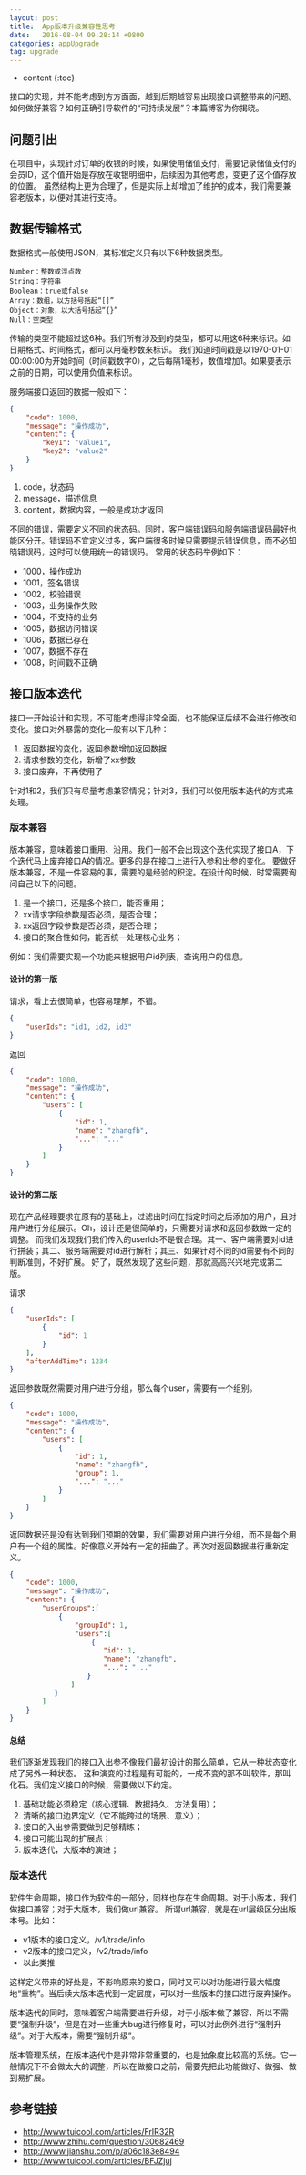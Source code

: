 ```yaml
---
layout: post
title:  App版本升级兼容性思考
date:   2016-08-04 09:28:14 +0800
categories: appUpgrade
tag: upgrade
---
```


* content
{:toc}

接口的实现，并不能考虑到方方面面，越到后期越容易出现接口调整带来的问题。如何做好兼容？如何正确引导软件的“可持续发展”？本篇博客为你揭晓。

## 问题引出

在项目中，实现针对订单的收银的时候，如果使用储值支付，需要记录储值支付的会员ID，这个值开始是存放在收银明细中，后续因为其他考虑，变更了这个值存放的位置。
虽然结构上更为合理了，但是实际上却增加了维护的成本，我们需要兼容老版本，以便对其进行支持。

## 数据传输格式

数据格式一般使用JSON，其标准定义只有以下6种数据类型。

```
Number：整数或浮点数
String：字符串
Boolean：true或false
Array：数组，以方括号括起“[]”
Object：对象，以大括号括起“{}”
Null：空类型
```

传输的类型不能超过这6种。我们所有涉及到的类型，都可以用这6种来标识。如日期格式、时间格式，都可以用毫秒数来标识。
我们知道时间戳是以1970-01-01 00:00:00为开始时间（时间戳数字0），之后每隔1毫秒，数值增加1。如果要表示之前的日期，可以使用负值来标识。

服务端接口返回的数据一般如下：

```json
{
    "code": 1000,
    "message": "操作成功",
    "content": {
        "key1": "value1",
        "key2": "value2"
    }
}
```

1. code，状态码
1. message，描述信息
1. content，数据内容，一般是成功才返回

不同的错误，需要定义不同的状态码。同时，客户端错误码和服务端错误码最好也能区分开。错误码不宜定义过多，客户端很多时候只需要提示错误信息，而不必知晓错误码，这时可以使用统一的错误码。
常用的状态码举例如下：

+ 1000，操作成功
+ 1001，签名错误
+ 1002，校验错误
+ 1003，业务操作失败
+ 1004，不支持的业务
+ 1005，数据访问错误
+ 1006，数据已存在
+ 1007，数据不存在
+ 1008，时间戳不正确

## 接口版本迭代

接口一开始设计和实现，不可能考虑得非常全面，也不能保证后续不会进行修改和变化。接口对外暴露的变化一般有以下几种：

1. 返回数据的变化，返回参数增加返回数据
1. 请求参数的变化，新增了xx参数
1. 接口废弃，不再使用了

针对1和2，我们只有尽量考虑兼容情况；针对3，我们可以使用版本迭代的方式来处理。

### 版本兼容

版本兼容，意味着接口重用、沿用。我们一般不会出现这个迭代实现了接口A，下个迭代马上废弃接口A的情况。更多的是在接口上进行入参和出参的变化。
要做好版本兼容，不是一件容易的事，需要的是经验的积淀。在设计的时候，时常需要询问自己以下的问题。

1. 是一个接口，还是多个接口，能否重用；
1. xx请求字段参数是否必须，是否合理；
1. xx返回字段参数是否必须，是否合理；
1. 接口的聚合性如何，能否统一处理核心业务；

例如：我们需要实现一个功能来根据用户id列表，查询用户的信息。

#### 设计的第一版

请求，看上去很简单，也容易理解，不错。

```json
{
    "userIds": "id1, id2, id3"
}
```

返回

```json
{
    "code": 1000,
    "message": "操作成功",
    "content": {
        "users": [
            {
                "id": 1,
                "name": "zhangfb",
                "...": "..."
            }
        ]
    }
}
```

#### 设计的第二版

现在产品经理要求在原有的基础上，过滤出时间在指定时间之后添加的用户，且对用户进行分组展示。Oh，设计还是很简单的，只需要对请求和返回参数做一定的调整。
而我们发现我们我们传入的userIds不是很合理。其一、客户端需要对id进行拼装；其二、服务端需要对id进行解析；其三、如果针对不同的id需要有不同的判断准则，不好扩展。
好了，既然发现了这些问题，那就高高兴兴地完成第二版。

请求

```json
{
    "userIds": [
        {
            "id": 1
        }
    ],
    "afterAddTime": 1234
}
```

返回参数既然需要对用户进行分组，那么每个user，需要有一个组别。

```json
{
    "code": 1000,
    "message": "操作成功",
    "content": {
        "users": [
            {
                "id": 1,
                "name": "zhangfb",
                "group": 1,
                "...": "..."
            }
        ]
    }
}
```

返回数据还是没有达到我们预期的效果，我们需要对用户进行分组，而不是每个用户有一个组的属性。好像意义开始有一定的扭曲了。再次对返回数据进行重新定义。

```json
{
    "code": 1000,
    "message": "操作成功",
    "content": {
        "userGroups":[
            {
                "groupId": 1,
                "users":[
                    {
                       "id": 1,
                       "name": "zhangfb",
                       "...": "..."
                   }
               ]
           }
        ]
    }
}
```

#### 总结

我们逐渐发现我们的接口入出参不像我们最初设计的那么简单，它从一种状态变化成了另外一种状态。
这种演变的过程是有可能的，一成不变的那不叫软件，那叫化石。我们定义接口的时候，需要做以下约定。

1. 基础功能必须稳定（核心逻辑、数据持久、方法复用）；
1. 清晰的接口边界定义（它不能跨过的场景、意义）；
1. 接口的入出参需要做到足够精炼；
1. 接口可能出现的扩展点；
1. 版本迭代，大版本的演进；

### 版本迭代

软件生命周期，接口作为软件的一部分，同样也存在生命周期。对于小版本，我们做接口兼容；对于大版本，我们做url兼容。
所谓url兼容，就是在url层级区分出版本号。比如：

+ v1版本的接口定义，/v1/trade/info
+ v2版本的接口定义，/v2/trade/info
+ 以此类推

这样定义带来的好处是，不影响原来的接口，同时又可以对功能进行最大幅度地“重构”。当后续大版本迭代到一定层度，可以对一些版本的接口进行废弃操作。

版本迭代的同时，意味着客户端需要进行升级，对于小版本做了兼容，所以不需要“强制升级”，但是在对一些重大bug进行修复时，可以对此例外进行“强制升级”。对于大版本，需要“强制升级”。

版本管理系统，在版本迭代中是非常非常重要的，也是抽象度比较高的系统。它一般情况下不会做太大的调整，所以在做接口之前，需要先把此功能做好、做强、做到易扩展。

## 参考链接

+ http://www.tuicool.com/articles/FrIR32R
+ http://www.zhihu.com/question/30682469
+ http://www.jianshu.com/p/a06c183e8494
+ http://www.tuicool.com/articles/BFJZjuj